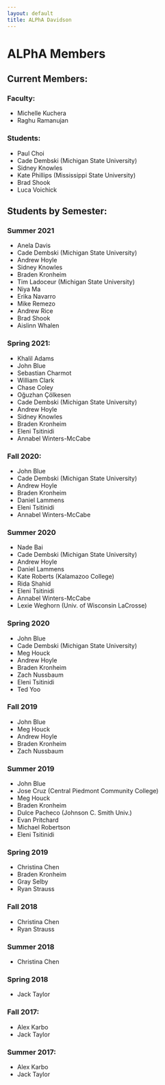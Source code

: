 ```yaml
---
layout: default
title: ALPhA Davidson
---
```


# ALPhA Members

## Current Members:
### Faculty:
 * Michelle Kuchera
 * Raghu Ramanujan
### Students:
 * Paul Choi
 * Cade Dembski (Michigan State University)
 * Sidney Knowles
 * Kate Phillips (Mississippi State University)
 * Brad Shook
 * Luca Voichick


## Students by Semester:
### Summer 2021
 * Anela Davis
 * Cade Dembski (Michigan State University)
 * Andrew Hoyle
 * Sidney Knowles
 * Braden Kronheim
 * Tim Ladoceur (Michigan State University)
 * Niya Ma
 * Erika Navarro
 * Mike Remezo
 * Andrew Rice
 * Brad Shook
 * Aislinn Whalen

### Spring 2021:
 * Khalil Adams
 * John Blue
 * Sebastian Charmot
 * William Clark
 * Chase Coley
 * Oğuzhan Çölkesen
 * Cade Dembski (Michigan State University)
 * Andrew Hoyle
 * Sidney Knowles
 * Braden Kronheim
 * Eleni Tsitinidi
 * Annabel Winters-McCabe

### Fall 2020:
 * John Blue
 * Cade Dembski (Michigan State University)
 * Andrew Hoyle
 * Braden Kronheim
 * Daniel Lammens
 * Eleni Tsitinidi
 * Annabel Winters-McCabe
 
 
### Summer 2020
 * Nade Bai
 * Cade Dembski (Michigan State University)
 * Andrew Hoyle
 * Daniel Lammens
 * Kate Roberts (Kalamazoo College)
 * Rida Shahid
 * Eleni Tsitinidi
 * Annabel Winters-McCabe
 * Lexie Weghorn (Univ. of Wisconsin LaCrosse)

### Spring 2020
 * John Blue
 * Cade Dembski (Michigan State University)
 * Meg Houck
 * Andrew Hoyle
 * Braden Kronheim
 * Zach Nussbaum
 * Eleni Tsitinidi
 * Ted Yoo
 
### Fall 2019
  * John Blue
  * Meg Houck
  * Andrew Hoyle
  * Braden Kronheim
  * Zach Nussbaum

### Summer 2019
  * John Blue
  * Jose Cruz (Central Piedmont Community College)
  * Meg Houck
  * Braden Kronheim
  * Dulce Pacheco (Johnson C. Smith Univ.)
  * Evan Pritchard
  * Michael Robertson
  * Eleni Tsitinidi
  
### Spring 2019
  * Christina Chen
  * Braden Kronheim
  * Gray Selby
  * Ryan Strauss

### Fall 2018
  * Christina Chen
  * Ryan Strauss

### Summer 2018
  * Christina Chen

### Spring 2018
 * Jack Taylor
 
### Fall 2017:
 * Alex Karbo
 * Jack Taylor

### Summer 2017:
 * Alex Karbo
 * Jack Taylor
